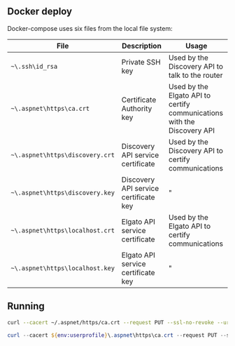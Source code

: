 ## Docker deploy
Docker-compose uses six files from the local file system:

|File|Description|Usage|
|-|-|-|
|```~\.ssh\id_rsa```|Private SSH key|Used by the Discovery API to talk to the router|
|```~\.aspnet\https\ca.crt```|Certificate Authority key|Used by the Elgato API to certify communications with the Discovery API|
|```~\.aspnet\https\discovery.crt```|Discovery API service certificate|Used by the Discovery API to certify communications|
|```~\.aspnet\https\discovery.key```|Discovery API service certificate key|"|
|```~\.aspnet\https\localhost.crt```|Elgato API service certificate|Used by the Elgato API to certify communications|
|```~\.aspnet\https\localhost.key```|Elgato API service certificate key|"|

## Running
```bash
curl --cacert ~/.aspnet/https/ca.crt --request PUT --ssl-no-revoke --url https://localhost:46274/lights
```
```powershell
curl --cacert ${env:userprofile}\.aspnet\https\ca.crt --request PUT --ssl-no-revoke --url https://localhost:46274/lights
```
